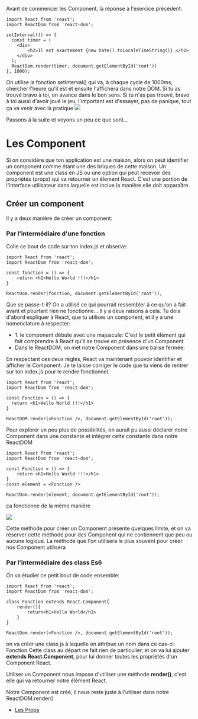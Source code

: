 Avant de commencer les Component, la réponse à l'exercice précédent:

```
import React from 'react';
import ReactDom from 'react-dom';

setInterval(() => {
  const timer = (
    <div>
        <h2>Il est exactement {new Date().toLocaleTimeString()}.</h2>
    </div>
  );
  ReactDom.render(timer, document.getElementById('root'))
}, 1000);
```

On utilise la fonction setInterval() qui va, à chaque cycle de 1000ms, chercher l'heure qu'il est et ensuite l'affichera dans notre DOM.
Si tu as trouvé bravo à toi, on avance dans le bon sens.
Si tu n'as pas trouvé, bravo à toi aussi d'avoir joué le jeu, l'important est d'essayer, pas de panique, tout ça va venir avec la pratique
<img src="https://media.giphy.com/media/l2SpNCtVwdtP7zeBq/giphy.gif" />

Passons à la suite et voyons un peu ce que sont...

<h1>Les Component</h1>

Si on considère que ton application est une maison, alors on peut identifier un component comme étant une des briques de cette maison.
Un component est une class en JS ou une option qui peut recevoir des propriétés (props) qui va retourner un élement React.
C'est une portion de l'interface utilisateur dans laquelle est inclue la manière elle doit apparaître.

<h2>Créer un component</h2>

Il y a deux manière de créer un component:
<h3> Par l'intermédiaire d'une fonction</h3>

Colle ce bout de code sur ton index.js et observe:

```
import React from 'react';
import ReactDom from 'react-dom';

const fonction = () => {
    return <h1>Hello World !!!</h1>
}

ReactDom.render(fonction, document.getElementById('root'));
```

Que se passe-t-il? On a utilisé ce qui pourrait ressembler à ce qu'on a fait avant et pourtant rien ne fonctionne...
Il y a deux raisons à cela.
Tu dois d'abord expliquer à React, que tu utilises un component, et il y a une nomenclature à respecter:

<ul>
  <li>1. le component débute avec une majuscule: C'est le petit élément qui fait comprendre à React qu'il se trouve en présence d'un Component</li>
  <li>Dans le ReactDOM, on met notre Component dans une balise fermée: <Component /></li>
  </ul>
En respectant ces deux règles, React va maintenant pouvoir identifier et afficher le Component.
Je te laisse corriger le code que tu viens de rentrer sur ton index.js pour le rendre fonctionnel.

  ```
  import React from 'react';
import ReactDom from 'react-dom';

const Fonction = () => {
    return <h1>Hello World !!!</h1>
}

ReactDOM.render(<Fonction />, document.getElementById('root'));
```

Pour explorer un peu plus de possibilités, on aurait pu aussi déclarer notre Component dans une constante et intégrer cette constante dans notre ReactDOM

```
import React from 'react';
import ReactDom from 'react-dom';

const Fonction = () => {
    return <h1>Hello World !!!</h1>
}
const element = <Fonction />

ReactDom.render(element, document.getElementById('root'));
```

ça fonctionne de la même manière

<img src="https://i.skyrock.net/7005/93767005/pics/3275679666_1_2_4X9I6849.gif" />

Cette méthode pour créer un Component présente quelques limite, et on va réserver cette méthode pour des Component qui ne contiennent que peu ou aucune logique.
La méthode que l'on utilisera le plus souvent pour créer nos Component utilisera

<h3> Par l'intermédiaire des class Es6</h3>

On va étudier ce petit bout de code ensemble:

```
import React from 'react';
import ReactDom from 'react-dom';

class Fonction extends React.Component{
    render(){
        return<h1>Hello World</h1>
    }
}

ReactDom.render(<Fonction />, document.getElementById('root'));
```


on va créer une class js à laquelle on attribue un nom dans ce cas-ci: Fonction
Cette class au départ ne fait rien de particulier, et on va lui ajouter <strong>extends React.Component</strong>, pour lui donner toutes les propriétés d'un Component React.

Utiliser un Component nous impose d'utiliser une méthode <strong>render()</strong>, c'est elle qui va retourner notre élément React.

Notre Component est créé, il nous reste juste à l'utiliser dans notre ReactDOM.render()

<ul>
  <li><a href="">Les Props</a></li>
  </ul>
